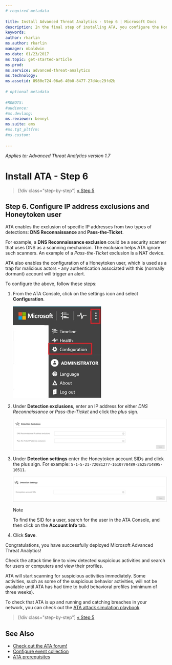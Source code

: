 ```yaml
---
# required metadata

title: Install Advanced Threat Analytics - Step 6 | Microsoft Docs
description: In the final step of installing ATA, you configure the Honeytoken user.
keywords:
author: rkarlin
ms.author: rkarlin
manager: mbaldwin
ms.date: 01/23/2017
ms.topic: get-started-article
ms.prod:
ms.service: advanced-threat-analytics
ms.technology:
ms.assetid: 8980e724-06a6-40b0-8477-27d4cc29fd2b

# optional metadata

#ROBOTS:
#audience:
#ms.devlang:
ms.reviewer: bennyl
ms.suite: ems
#ms.tgt_pltfrm:
#ms.custom:

---
```


*Applies to: Advanced Threat Analytics version 1.7*



# Install ATA - Step 6

>[!div class="step-by-step"]
[« Step 5](install-ata-step5.md)

## Step 6. Configure  IP address exclusions and Honeytoken user
ATA enables the exclusion of specific IP addresses from two types of detections: **DNS Reconnaissance** and **Pass-the-Ticket**. 

For example, a **DNS Reconnaissance exclusion** could be a security scanner that uses DNS as a scanning mechanism. The exclusion helps ATA ignore such scanners. An example of a *Pass-the-Ticket* exclusion is a NAT device.    

ATA also enables the configuration of a Honeytoken user, which is used as a trap for malicious actors - any authentication associated with this (normally dormant) account will trigger an alert.

To configure the above, follow these steps:

1.  From the ATA Console, click on the settings icon and select **Configuration**.

    ![ATA configuration settings](media/ATA-config-icon.JPG)

2.  Under **Detection exclusions**, enter an IP address for either *DNS Reconnaissance* or *Pass-the-Ticket* and click the *plus* sign.

    ![Save changes](media/ATA-exclusions.png)

3.  Under **Detection settings** enter the Honeytoken account SIDs and click the plus sign. For example: `S-1-5-21-72081277-1610778489-2625714895-10511`.

    ![ATA configuration settings](media/ATA-honeytoken.png)

    > [!NOTE]
    > To find the SID for a user, search for the user in the ATA Console, and then click on the **Account Info** tab. 

4.  Click **Save**.


Congratulations, you have successfully deployed Microsoft Advanced Threat Analytics!

Check the attack time line to view detected suspicious activities and search for users or computers and view their profiles.

ATA will start scanning for suspicious activities immediately. Some activities, such as some of the suspicious behavior activities, will not be available until ATA has had time to build behavioral profiles (minimum of three weeks).

To check that ATA is up and running and catching breaches in your network, you can check out the [ATA attack simulation playbook](https://docs.microsoft.com/enterprise-mobility-security/solutions/ata-attack-simulation-playbook).


>[!div class="step-by-step"]
[« Step 5](install-ata-step5.md)


## See Also

- [Check out the ATA forum!](https://social.technet.microsoft.com/Forums/security/home?forum=mata)
- [Configure event collection](configure-event-collection.md)
- [ATA prerequisites](ata-prerequisites.md)

